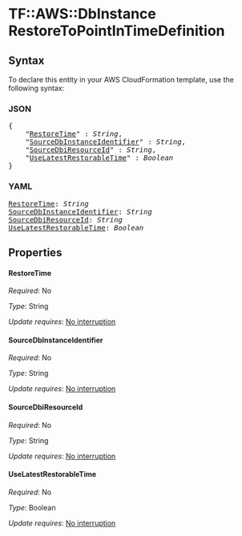 # TF::AWS::DbInstance RestoreToPointInTimeDefinition

## Syntax

To declare this entity in your AWS CloudFormation template, use the following syntax:

### JSON

<pre>
{
    "<a href="#restoretime" title="RestoreTime">RestoreTime</a>" : <i>String</i>,
    "<a href="#sourcedbinstanceidentifier" title="SourceDbInstanceIdentifier">SourceDbInstanceIdentifier</a>" : <i>String</i>,
    "<a href="#sourcedbiresourceid" title="SourceDbiResourceId">SourceDbiResourceId</a>" : <i>String</i>,
    "<a href="#uselatestrestorabletime" title="UseLatestRestorableTime">UseLatestRestorableTime</a>" : <i>Boolean</i>
}
</pre>

### YAML

<pre>
<a href="#restoretime" title="RestoreTime">RestoreTime</a>: <i>String</i>
<a href="#sourcedbinstanceidentifier" title="SourceDbInstanceIdentifier">SourceDbInstanceIdentifier</a>: <i>String</i>
<a href="#sourcedbiresourceid" title="SourceDbiResourceId">SourceDbiResourceId</a>: <i>String</i>
<a href="#uselatestrestorabletime" title="UseLatestRestorableTime">UseLatestRestorableTime</a>: <i>Boolean</i>
</pre>

## Properties

#### RestoreTime

_Required_: No

_Type_: String

_Update requires_: [No interruption](https://docs.aws.amazon.com/AWSCloudFormation/latest/UserGuide/using-cfn-updating-stacks-update-behaviors.html#update-no-interrupt)

#### SourceDbInstanceIdentifier

_Required_: No

_Type_: String

_Update requires_: [No interruption](https://docs.aws.amazon.com/AWSCloudFormation/latest/UserGuide/using-cfn-updating-stacks-update-behaviors.html#update-no-interrupt)

#### SourceDbiResourceId

_Required_: No

_Type_: String

_Update requires_: [No interruption](https://docs.aws.amazon.com/AWSCloudFormation/latest/UserGuide/using-cfn-updating-stacks-update-behaviors.html#update-no-interrupt)

#### UseLatestRestorableTime

_Required_: No

_Type_: Boolean

_Update requires_: [No interruption](https://docs.aws.amazon.com/AWSCloudFormation/latest/UserGuide/using-cfn-updating-stacks-update-behaviors.html#update-no-interrupt)

